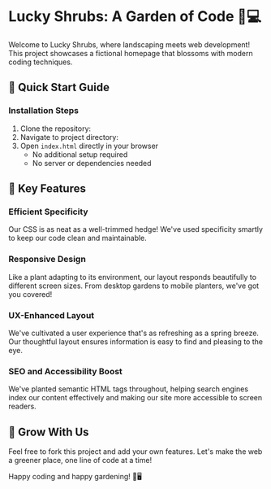 
# Lucky Shrubs: A Garden of Code 🌿💻

Welcome to Lucky Shrubs, where landscaping meets web development! This project showcases a fictional homepage that blossoms with modern coding techniques.

## 🚀 Quick Start Guide

### Installation Steps
1. Clone the repository:
2. Navigate to project directory:
3. Open `index.html` directly in your browser
   - No additional setup required
   - No server or dependencies needed


## 🎯 Key Features

### Efficient Specificity
Our CSS is as neat as a well-trimmed hedge! We've used specificity smartly to keep our code clean and maintainable.

### Responsive Design
Like a plant adapting to its environment, our layout responds beautifully to different screen sizes. From desktop gardens to mobile planters, we've got you covered!

### UX-Enhanced Layout
We've cultivated a user experience that's as refreshing as a spring breeze. Our thoughtful layout ensures information is easy to find and pleasing to the eye.

### SEO and Accessibility Boost
We've planted semantic HTML tags throughout, helping search engines index our content effectively and making our site more accessible to screen readers.

## 🌱 Grow With Us

Feel free to fork this project and add your own features. Let's make the web a greener place, one line of code at a time!



Happy coding and happy gardening! 🌻🖥️

